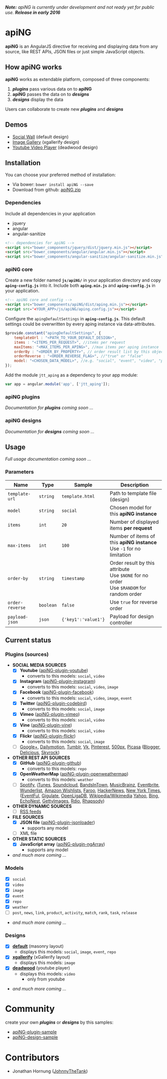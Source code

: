 _**Note:** apiNG is currently under development and not ready yet for public use. **Release in early 2016**_

# apiNG

**apiNG** is an AngularJS directive for receiving and displaying data from any source, like REST APIs, JSON files or just simple JavaScript objects.

## How apiNG works
**apiNG** works as extendable platform, composed of three components:
 1. **_plugins_** pass various data on to **apiNG**
 2. **apiNG** passes the data on to **_designs_**
 3. **_designs_** display the data

Users can collaborate to create new **_plugins_** and **_designs_**

## Demos
- [Social Wall](http://aping.io/#demo) (default design)
- [Image Gallery](https://rawgit.com/JohnnyTheTank/apiNG-design-xgallerify/master/demo/) (xgallerify design)
- [Youtube Video Player](https://rawgit.com/JohnnyTheTank/apiNG-design-deadwood/master/demo/) (deadwood design)

## Installation
You can choose your preferred method of installation:

* Via bower: `bower install apiNG --save`
* Download from github: [apiNG.zip](https://github.com/JohnnyTheTank/apiNG/zipball/master)

### Dependencies
Include all dependencies in your application
* jquery
* angular
* angular-sanitize

```html
<!-- dependencies for apiNG -->
<script src="bower_components/jquery/dist/jquery.min.js"></script>
<script src="bower_components/angular/angular.min.js"></script>
<script src="bower_components/angular-sanitize/angular-sanitize.min.js"></script>
```

### apiNG core
Create a new folder named **`js/apiNG/`** in your  application directory and copy
**`aping-config.js`** into it.
Include both **`aping.min.js`** and **`aping-config.js`** in your application.
```html
<!-- apiNG core and config -->
<script src="bower_components/apiNG/dist/aping.min.js"></script>
<script src="<YOUR_APP>/js/apiNG/aping.config.js"></script>
```
Configure the `apingDefaultSettings` in **`aping-config.js`**. This default settings could be overwritten by every aping instance via data-attributes.
```js
$provide.constant("apingDefaultSettings", {
    templateUrl : "<PATH_TO_YOUR_DEFAULT_DESIGN>",
    items : "<ITEMS_PER_REQUEST>", //items per request
    maxItems: "<MAX_ITEMS_PER_APING>", //max items per aping instance
    orderBy : "<ORDER_BY_PROPERTY>", // order result list by this object property. e.g. "timestamp", "position", ...
    orderReverse : "<ORDER_REVERSE_FLAG>", //"true" or "false"
    model: "<CHOSEN_DATA_MODEL>", //e.g. "social", "event", "video", "picture", ....
});
```

Add the module `jtt_aping` as a dependency to your app module:
```js
var app = angular.module('app', ['jtt_aping']);
```

### apiNG plugins
_Documentation for **plugins** coming soon ..._

### apiNG designs
_Documentation for **designs** coming soon ..._

## Usage
_Full usage documentation coming soon ..._

### Parameters
| Name | Type | Sample | Description |
|---|---|---|---|
| `template-url` | `string` | `template.html` | Path to template file (design) |
| `model` | `string`| `social` | Chosen model for this **apiNG instance** |
| `items` | `int` | `20` | Number of displayed items **per request** |
| `max-items` | `int` | `100` | Number of items of this **apiNG instance**<br>Use `-1` for no limitation |
| `order-by` | `string` | `timestamp` | Order result by this attribute<br>Use `$NONE` for no order<br>Use `$RANDOM` for random order |
| `order-reverse` | `boolean` | `false` | Use `true` for reverse order |
| `payload-json` | `json` | `{'key1':'value1'}` | Payload for design controller |

## Current status

### Plugins (sources)
 - **SOCIAL MEDIA SOURCES**
     - [x] **Youtube** ([apiNG-plugin-youtube](https://github.com/JohnnyTheTank/apiNG-plugin-youtube))
        - converts to this models: `social`, `video`
     - [x] **Instagram** ([apiNG-plugin-instagram](https://github.com/JohnnyTheTank/apiNG-plugin-instagram))
        - converts to this models: `social`, `video`, `image`
     - [x] **Facebook** ([apiNG-plugin-facebook](https://github.com/JohnnyTheTank/apiNG-plugin-facebook))
        - converts to this models: `social`, `video`, `image`, `event`
     - [x] **Twitter** ([apiNG-plugin-codebird](https://github.com/JohnnyTheTank/apiNG-plugin-codebird))
        - converts to this models: `social`, `image`
     - [x] **Vimeo** ([apiNG-plugin-vimeo](https://github.com/JohnnyTheTank/apiNG-plugin-vimeo))
        - converts to this models: `social`, `video`
     - [x] **Vine** ([apiNG-plugin-vine](https://github.com/JohnnyTheTank/apiNG-plugin-vine))
        - converts to this models: `social`, `video`
     - [x] **Flickr** ([apiNG-plugin-flickr](https://github.com/JohnnyTheTank/apiNG-plugin-flickr))
        - converts to this models: `social`, `image`
     - [ ] [Google+](https://developers.google.com/+/web/api/rest/latest/),
     [Dailymotion](https://developer.dailymotion.com/api),
     [Tumblr](https://www.tumblr.com/docs/en/api/v2),
     [Vk](http://vk.com/dev),
     [Pinterest](https://developers.pinterest.com/docs/getting-started/introduction/),
     [500px](https://github.com/500px/api-documentation),
     [Picasa](https://developers.google.com/picasa-web/docs/2.0/reference)
     ([Blogger](https://developers.google.com/blogger/docs/3.0/using),
     [Delicious](https://github.com/SciDevs/delicious-api),
     [Skyrock](http://www.skyrock.com/developer/documentation/))
 - **OTHER REST API SOURCES**
     - [x] **GitHub** ([apiNG-plugin-github](https://github.com/JohnnyTheTank/apiNG-plugin-github))
        - converts to this models: `repo`
     - [x] **OpenWeatherMap** ([apiNG-plugin-openweathermap](https://github.com/JohnnyTheTank/apiNG-plugin-openweathermap))
        - converts to this models: `weather`
     - [ ] [Spotify](https://developer.spotify.com/web-api/),
     [iTunes](https://www.apple.com/itunes/affiliates/resources/documentation/itunes-store-web-service-search-api.html),
     [Soundcloud](https://developers.soundcloud.com/docs),
     [BandsInTown](https://www.bandsintown.com/api/overview),
     [MusicBrainz](https://wiki.musicbrainz.org/Development/JSON_Web_Service),
     [Eventbrite](http://developer.eventbrite.com/),
     [Wunderlist](https://developer.wunderlist.com/documentation),
     [Amazon Wishlists](https://github.com/doitlikejustin/amazon-wish-lister),
     [Faroo](http://www.faroo.com/hp/api/api.html#json),
     [HackerNews](https://github.com/HackerNews/API),
     [New York Times](http://developer.nytimes.com/docs/read/times_newswire_api),
     ([EventFul](http://api.eventful.com/docs/formats),
     [Gigulate](http://gigulate.com/api/),
     [OpenLigaDB](http://www.openligadb.de/Help),
     [Wikipedia/Wikimedia](https://www.mediawiki.org/wiki/API:Main_page/de)
     [Yahoo](https://developer.yahoo.com/boss/search/),
     [Bing](http://www.bing.com/developers/s/APIBasics.html),
     [EchoNest](http://developer.echonest.com/docs/v4),
     [GettyImages](http://developers.gettyimages.com/api/docs/),
     [Rdio](http://www.rdio.com/developers/docs/),
     [Rhapsody](https://developer.rhapsody.com/api))
 - **OTHER DYNAMIC SOURCES**
    - [ ] [RSS feeds](http://cyber.law.harvard.edu/rss/rss.html)
 - **FILE SOURCES**
    - [x] **JSON file** ([apiNG-plugin-jsonloader](https://github.com/JohnnyTheTank/apiNG-plugin-jsonloader))
        - supports any model
    - [ ] XML file
 - **OTHER STATIC SOURCES**
    - [x] **JavaScript array** ([apiNG-plugin-ngArray](https://github.com/JohnnyTheTank/apiNG-plugin-ngArray))
        - supports any model
 - _and much more coming ..._
    
### Models
 - [x] `social`
 - [x] `video`
 - [x] `image`
 - [x] `event`
 - [x] `repo`
 - [x] `weather`
 - [ ] `post`, `news`, `link`, `product`, `activity`, `match`, `rank`, `task`, `release`
 - _and much more coming ..._
    
### Designs
 - [x] **[default](https://github.com/JohnnyTheTank/apiNG-design-default)** (masonry layout)
    - displays this models: `social`, `image`, `event`, `repo`
 - [x] **[xgallerify](https://github.com/JohnnyTheTank/apiNG-design-xgallerify)** (xGallerify layout)
    - displays this models: `image`
 - [x] **[deadwood](https://github.com/JohnnyTheTank/apiNG-design-deadwood)** (youtube player)
    - displays this models: `video`
        - only from youtube
 - _and much more coming ..._



# Community
create your own **_plugins_** or **_designs_** by this samples:
- [apiNG-plugin-sample](https://github.com/JohnnyTheTank/apiNG-plugin-sample)
- [apiNG-design-sample](https://github.com/JohnnyTheTank/apiNG-design-sample)

# Contributors
- Jonathan Hornung ([JohnnyTheTank](https://github.com/JohnnyTheTank))
